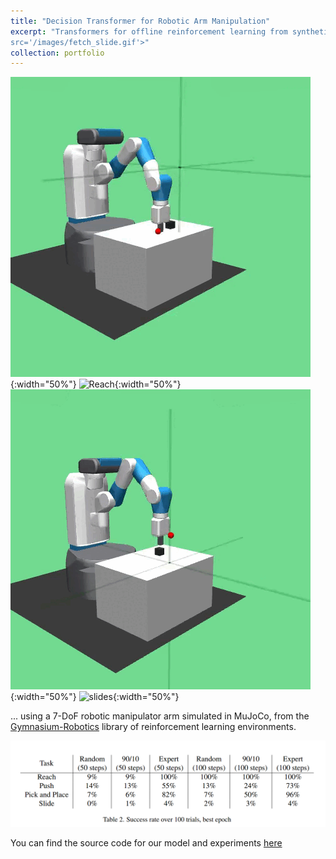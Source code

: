 ```yaml
---
title: "Decision Transformer for Robotic Arm Manipulation"
excerpt: "Transformers for offline reinforcement learning from synthetic data for robotics<br/><img 
src='/images/fetch_slide.gif'>"
collection: portfolio
---
```


![Push](/images/push.gif){:width="50%"} ![Reach](/images/reach.gif){:width="50%"}
![pick_and_place](/images/pick_and_place.gif){:width="50%"} ![slides](/images/slide.gif){:width="50%"}

... using a 7-DoF robotic manipulator arm simulated in MuJoCo, from the [Gymnasium-Robotics](https://robotics.farama.org/envs/fetch/) library of reinforcement
learning environments.

![table](/images/decision_transformer_table.png)

You can find the source code for our model and experiments [here](https://github.com/Aidan-B1409/AI535_DecisionTransformer)

